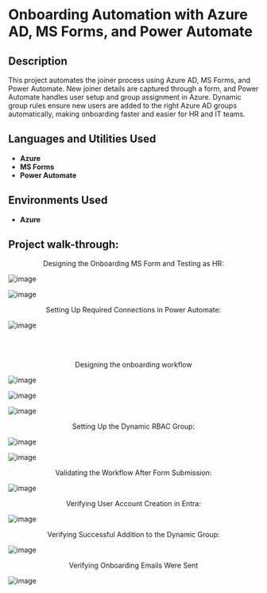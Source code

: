 <h1>Onboarding Automation with Azure AD, MS Forms, and Power Automate</h1>


<h2>Description</h2>
This project automates the joiner process using Azure AD, MS Forms, and Power Automate. New joiner details are captured through a form, and Power Automate handles user setup and group assignment in Azure. Dynamic group rules ensure new users are added to the right Azure AD groups automatically, making onboarding faster and easier for HR and IT teams. 
<br />


<h2>Languages and Utilities Used</h2>

- <b>Azure</b> 
- <b>MS Forms</b>
- <b>Power Automate</b>

<h2>Environments Used </h2>

- <b>Azure</b>

<h2>Project walk-through:</h2>


<p align="center">
Designing the Onboarding MS Form and Testing as HR:
 <br/>

![image](https://github.com/user-attachments/assets/bcccce91-8c1c-4a33-b81d-35abb19ba21d)

![image](https://github.com/user-attachments/assets/25ff2527-88f4-44c7-aeb3-0e3eaf7f694a)




<p align="center">
Setting Up Required Connections in Power Automate:
<br/>

![image](https://github.com/user-attachments/assets/2d120f7a-bece-48b7-a9cb-6f2fdcd79358)

<br />
<br />
<p align="center">
Designing the onboarding workflow
<br/>
</p>

![image](https://github.com/user-attachments/assets/1fec3716-9632-454a-9acd-659171e73a1e)

![image](https://github.com/user-attachments/assets/a204a9a6-2770-4955-a5ce-fc4f1a501e08)

![image](https://github.com/user-attachments/assets/77f22b85-04ce-4fc9-87e1-d5ca8bad5f32)

<p align="center">
Setting Up the Dynamic RBAC Group:
<br/>

![image](https://github.com/user-attachments/assets/301b9337-e64b-4f11-af97-338a21b5d6fa)

![image](https://github.com/user-attachments/assets/2a0c2da6-c854-4eb2-bcf4-c3c9e2ae1ea9)



<p align="center">
Validating the Workflow After Form Submission:

<br/>

![image](https://github.com/user-attachments/assets/355817e7-e224-4128-8c3e-0b0fb9e030e2)






<p align= "center">
Verifying User Account Creation in Entra:



![image](https://github.com/user-attachments/assets/7974ec0e-f095-4f7b-aaf8-eae2a45b830b)



<p align= "center">
Verifying Successful Addition to the Dynamic Group:

![image](https://github.com/user-attachments/assets/3d7f6e79-6675-47f4-b952-1ff3a48d0922)



<p align= "center">
Verifying Onboarding Emails Were Sent

![image](https://github.com/user-attachments/assets/cd3fc998-176d-4de9-bbfc-929a058e056d)






<!--
 ```diff
- text in red
+ text in green
! text in orange
# text in gray
@@ text in purple (and bold)@@
```
--!>
